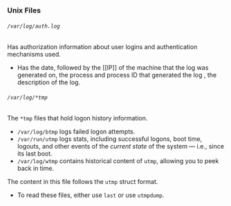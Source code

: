 ### Unix Files

###### `/var/log/auth.log` 
 Has authorization information about user logins and authentication mechanisms used.
- Has the date, followed by the [[IP]] of the machine that the log was generated on, the process and process ID that generated the log , the description of the log.
###### `/var/log/*tmp` 
The `*tmp` files that hold logon history information.
- `/var/log/btmp` logs failed logon attempts.
- `/var/run/utmp` logs stats, including successful logons, boot time, logouts, and other events of the _current state_ of the system — i.e., since its last boot.
- `/var/log/wtmp` contains historical content of `utmp`, allowing you to peek back in time.

The content in this file follows the `utmp` struct format.
- To read these files, either use `last` or use `utmpdump`.

